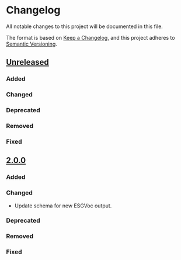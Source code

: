 # Changelog
All notable changes to this project will be documented in this file.

The format is based on [Keep a Changelog](https://keepachangelog.com/en/1.0.0/),
and this project adheres to [Semantic Versioning](https://semver.org/spec/v2.0.0.html).

## [Unreleased]

### Added

### Changed

### Deprecated

### Removed

### Fixed

[Unreleased]: <https://github.com/stac-extensions/cmip6/compare/v2.0.0...HEAD>

## [2.0.0]

### Added

### Changed
- Update schema for new ESGVoc output.

### Deprecated

### Removed

### Fixed

[2.0.0]: <https://github.com/stac-extensions/cmip6/compare/v2.0.0...HEAD>
